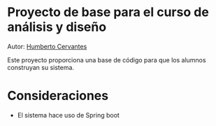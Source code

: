 # Proyecto de base para el curso de análisis y diseño

Autor: [Humberto Cervantes](mailto:humberto.cervantes@gmail.com)

Este proyecto proporciona una base de código para que los alumnos construyan su sistema.

# Consideraciones

- El sistema hace uso de Spring boot

